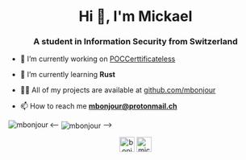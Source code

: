 <h1 align="center">Hi 👋, I'm Mickael</h1>
<h3 align="center">A student in Information Security from Switzerland</h3>

- 🔭 I’m currently working on [POCCerttificateless](https://github.com/mbonjour/POCCertificateless)

- 🌱 I’m currently learning **Rust**

- 👨‍💻 All of my projects are available at [github.com/mbonjour](github.com/mbonjour)

- 📫 How to reach me **mbonjour@protonmail.ch**



<img align="left" src="https://github-readme-stats.vercel.app/api/top-langs/?username=mbonjour&layout=compact&hide=html" alt="mbonjour" />




<--
<img align="center" src="https://github-readme-stats.vercel.app/api?username=mbonjour&show_icons=true" alt="mbonjour" />
-->

<p align="center">
<a href="https://twitter.com/bonjourmic" target="blank"><img align="center" src="https://cdn.jsdelivr.net/npm/simple-icons@3.0.1/icons/twitter.svg" alt="bonjourmic" height="30" width="30" /></a>
<a href="https://linkedin.com/in/mickael-bonjour-31068512b" target="blank"><img align="center" src="https://cdn.jsdelivr.net/npm/simple-icons@3.0.1/icons/linkedin.svg" alt="mickael-bonjour-31068512b" height="30" width="30" /></a>
</p>


